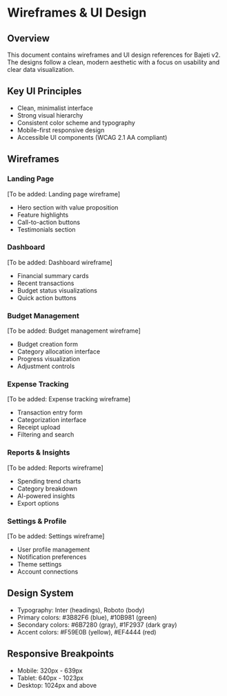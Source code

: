 # Wireframes & UI Design

## Overview
This document contains wireframes and UI design references for Bajeti v2. The designs follow a clean, modern aesthetic with a focus on usability and clear data visualization.

## Key UI Principles
- Clean, minimalist interface
- Strong visual hierarchy
- Consistent color scheme and typography
- Mobile-first responsive design
- Accessible UI components (WCAG 2.1 AA compliant)

## Wireframes

### Landing Page
[To be added: Landing page wireframe]
- Hero section with value proposition
- Feature highlights
- Call-to-action buttons
- Testimonials section

### Dashboard
[To be added: Dashboard wireframe]
- Financial summary cards
- Recent transactions
- Budget status visualizations
- Quick action buttons

### Budget Management
[To be added: Budget management wireframe]
- Budget creation form
- Category allocation interface
- Progress visualization
- Adjustment controls

### Expense Tracking
[To be added: Expense tracking wireframe]
- Transaction entry form
- Categorization interface
- Receipt upload
- Filtering and search

### Reports & Insights
[To be added: Reports wireframe]
- Spending trend charts
- Category breakdown
- AI-powered insights
- Export options

### Settings & Profile
[To be added: Settings wireframe]
- User profile management
- Notification preferences
- Theme settings
- Account connections

## Design System
- Typography: Inter (headings), Roboto (body)
- Primary colors: #3B82F6 (blue), #10B981 (green)
- Secondary colors: #6B7280 (gray), #1F2937 (dark gray)
- Accent colors: #F59E0B (yellow), #EF4444 (red)

## Responsive Breakpoints
- Mobile: 320px - 639px
- Tablet: 640px - 1023px
- Desktop: 1024px and above
